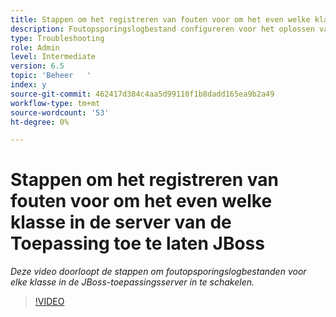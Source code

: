 ```yaml
---
title: Stappen om het registreren van fouten voor om het even welke klassen in de server van de Toepassing toe te laten JBoss
description: Foutopsporingslogbestand configureren voor het oplossen van problemen met betrekking tot de JBoss-toepassingsserver
type: Troubleshooting
role: Admin
level: Intermediate
version: 6.5
topic: 'Beheer   '
index: y
source-git-commit: 462417d384c4aa5d99110f1b8dadd165ea9b2a49
workflow-type: tm+mt
source-wordcount: '53'
ht-degree: 0%

---
```



# Stappen om het registreren van fouten voor om het even welke klasse in de server van de Toepassing toe te laten JBoss

*Deze video doorloopt de stappen om foutopsporingslogbestanden voor elke klasse in de JBoss-toepassingsserver in te schakelen.*

>[!VIDEO](https://video.tv.adobe.com/v/335522?quality=9&learn=on)